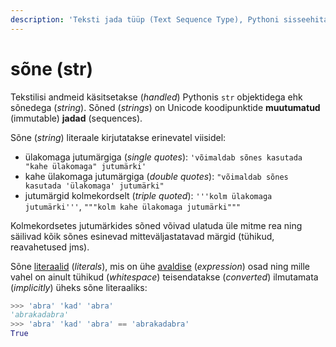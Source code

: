 ```yaml
---
description: 'Teksti jada tüüp (Text Sequence Type), Pythoni sisseehitatud andmetüüp.'
---
```


# sõne \(str\)

Tekstilisi andmeid käsitsetakse \(_handled_\) Pythonis `str` objektidega ehk sõnedega \(_string_\). Sõned \(_strings_\) on Unicode koodipunktide **muutumatud** \(immutable\) **jadad** \(sequences\).

Sõne \(_string_\) literaale kirjutatakse erinevatel viisidel:

* ülakomaga jutumärgiga \(_single quotes_\): `'võimaldab sõnes kasutada "kahe ülakomaga" jutumärki'`
* kahe ülakomaga jutumärgiga \(_double quotes_\): `"võimaldab sõnes kasutada 'ülakomaga' jutumärki"`
* jutumärgid kolmekordselt \(_triple quoted_\): `'''kolm ülakomaga jutumärki'''`, `"""kolm kahe ülakomaga jutumärki"""`

Kolmekordsetes jutumärkides sõned võivad ulatuda üle mitme rea ning säilivad kõik sõnes esinevad mitteväljastatavad märgid \(tühikud, reavahetused jms\).

Sõne [literaalid](../../../terminid/sonastik/literaal-literal.md) \(_literals_\), mis  on ühe [avaldise](../../../terminid/sonastik/avaldis-expression.md) \(_expression_\) osad ning mille vahel on ainult tühikud \(_whitespace_\) teisendatakse \(_converted_\) ilmutamata \(_implicitly_\) üheks sõne literaaliks:

```python
>>> 'abra' 'kad' 'abra'
'abrakadabra'
>>> 'abra' 'kad' 'abra' == 'abrakadabra'
True
```

